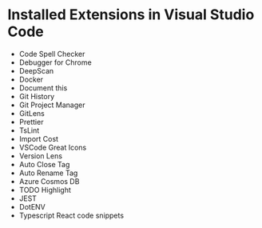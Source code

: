 # Installed Extensions in Visual Studio Code

-   Code Spell Checker
-   Debugger for Chrome
-   DeepScan
-   Docker
-   Document this
-   Git History
-   Git Project Manager
-   GitLens
-   Prettier
-   TsLint
-   Import Cost
-   VSCode Great Icons
-   Version Lens
-   Auto Close Tag
-   Auto Rename Tag
-   Azure Cosmos DB
-   TODO Highlight
-   JEST
-   DotENV
-   Typescript React code snippets
